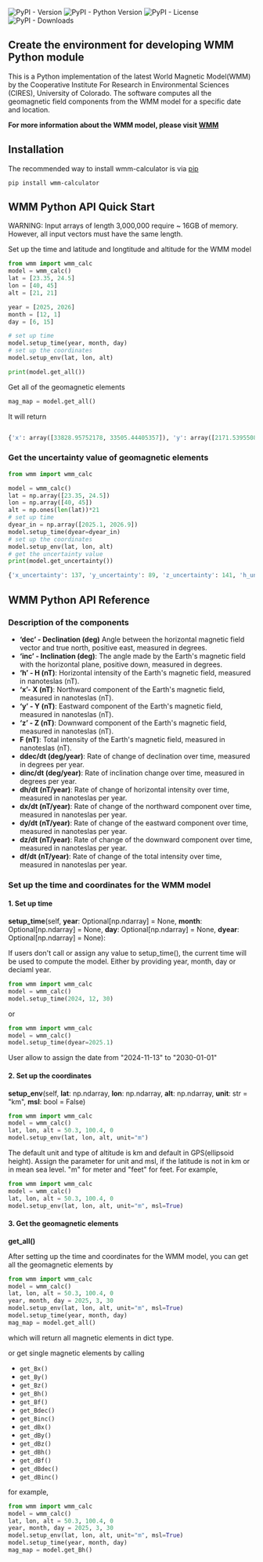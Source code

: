 ![PyPI - Version](https://img.shields.io/pypi/v/wmm-calculator)
![PyPI - Python Version](https://img.shields.io/pypi/pyversions/wmm-calculator)
![PyPI - License](https://img.shields.io/pypi/l/wmm-calculator)
![PyPI - Downloads](https://img.shields.io/pypi/dm/wmm-calculator)

## Create the environment for developing WMM Python module

This is a Python implementation of the latest World Magnetic Model(WMM) by the Cooperative Institute For Research in Environmental Sciences (CIRES), University of Colorado. The software computes all the geomagnetic field components from the WMM model for a specific date and location. 

**For more information about the WMM model, please visit [WMM](https://www.ncei.noaa.gov/products/world-magnetic-model)**

## Installation

The recommended way to install wmm-calculator is via [pip](https://pip.pypa.io/en/stable/)

```
pip install wmm-calculator 
```


## WMM Python API Quick Start

WARNING: Input arrays of length 3,000,000 require ~ 16GB of memory. However, all input vectors must have the same length. 

Set up the time and latitude and longtitude and altitude for the WMM model

```python
from wmm import wmm_calc
model = wmm_calc()
lat = [23.35, 24.5]
lon = [40, 45]
alt = [21, 21]

year = [2025, 2026]
month = [12, 1]
day = [6, 15]

# set up time
model.setup_time(year, month, day)
# set up the coordinates
model.setup_env(lat, lon, alt)

print(model.get_all())
```

Get all of the geomagnetic elements

```python
mag_map = model.get_all()
```
It will return 

```python

{'x': array([33828.95752178, 33505.44405357]), 'y': array([2171.53955086, 1932.26765383]), 'z': array([23865.06803054, 26184.61762661]), 'h': array([33898.58331894, 33561.1149921 ]), 'f': array([41456.66922383, 42567.38939334]), 'dec': array([3.67287636, 3.3006066 ]), 'inc': array([35.14607142, 37.96160489]), 'dx': array([ 9.74138229, 14.15269211]), 'dy': array([-3.08678058, -4.24326699]), 'dz': array([39.2944816 , 33.10674659]), 'dh': array([ 9.52363521, 13.88491134]), 'df': array([30.40773033, 31.3122469 ]), 'ddec': array([-0.37568054, -0.51739277]), 'dinc': array([2.20977032, 1.41823256])}
```

### Get the uncertainty value of geomagnetic elements

```python
from wmm import wmm_calc

model = wmm_calc()
lat = np.array([23.35, 24.5])
lon = np.array([40, 45])
alt = np.ones(len(lat))*21
# set up time
dyear_in = np.array([2025.1, 2026.9])
model.setup_time(dyear=dyear_in)
# set up the coordinates
model.setup_env(lat, lon, alt)
# get the uncertainty value
print(model.get_uncertainty())
```

```python
{'x_uncertainty': 137, 'y_uncertainty': 89, 'z_uncertainty': 141, 'h_uncertainty': 133, 'f_uncertainty': 138, 'declination_uncertainty': array([7.67172328e-06, 7.74430010e-06]), 'inclination_uncertainty': 0.2}
```

## WMM Python API Reference

### Description of the components

- **‘dec’ - Declination (deg)** Angle between the horizontal magnetic field vector and true north, positive east, measured in degrees.
- **‘inc’ - Inclination (deg)**: The angle made by the Earth's magnetic field with the horizontal plane, positive down, measured in degrees.
- **‘h’ - H (nT)**: Horizontal intensity of the Earth's magnetic field, measured in nanoteslas (nT).
- **‘x’- X (nT)**: Northward component of the Earth's magnetic field, measured in nanoteslas (nT).
- **‘y’ - Y (nT)**: Eastward component of the Earth's magnetic field, measured in nanoteslas (nT).
- **‘z’ - Z (nT)**: Downward component of the Earth's magnetic field, measured in nanoteslas (nT).
- **F (nT)**: Total intensity of the Earth's magnetic field, measured in nanoteslas (nT).
- **ddec/dt (deg/year)**: Rate of change of declination over time, measured in degrees per year.
- **dinc/dt (deg/year)**: Rate of inclination change over time, measured in degrees per year.
- **dh/dt (nT/year)**: Rate of change of horizontal intensity over time, measured in nanoteslas per year.
- **dx/dt (nT/year)**: Rate of change of the northward component over time, measured in nanoteslas per year.
- **dy/dt (nT/year)**: Rate of change of the eastward component over time, measured in nanoteslas per year.
- **dz/dt (nT/year)**: Rate of change of the downward component over time, measured in nanoteslas per year.
- **df/dt (nT/year)**: Rate of change of the total intensity over time, measured in nanoteslas per year.


### Set up the time and coordinates for the WMM model

#### 1. Set up time 

**setup_time**(self, **year**: Optional[np.ndarray] = None, **month**: Optional[np.ndarray] = None, **day**: Optional[np.ndarray] = None,
                   **dyear**: Optional[np.ndarray] = None):

If users don't call or assign any value to setup_time(), the current time will be used to compute the model.
Either by providing year, month, day or deciaml year.
```python
from wmm import wmm_calc
model = wmm_calc()
model.setup_time(2024, 12, 30)
```
or 
```python
from wmm import wmm_calc
model = wmm_calc()
model.setup_time(dyear=2025.1)
```

User allow to assign the date from "2024-11-13" to "2030-01-01"

#### 2. Set up the coordinates

**setup_env**(self, **lat**: np.ndarray, **lon**: np.ndarray, **alt**: np.ndarray, **unit**: str = "km", **msl**: bool = False)
```python
from wmm import wmm_calc
model = wmm_calc()
lat, lon, alt = 50.3, 100.4, 0
model.setup_env(lat, lon, alt, unit="m")
```

The default unit and type of altitude is km and default in GPS(ellipsoid height). 
Assign the parameter for unit and msl, if the latitude is not in km or in mean sea level.
"m" for meter and "feet" for feet. For example,
```python
from wmm import wmm_calc
model = wmm_calc()
lat, lon, alt = 50.3, 100.4, 0
model.setup_env(lat, lon, alt, unit="m", msl=True)
```

#### 3. Get the geomagnetic elements

**get_all()**

After setting up the time and coordinates for the WMM model, you can get all the geomagnetic elements by

```python
from wmm import wmm_calc
model = wmm_calc()
lat, lon, alt = 50.3, 100.4, 0
year, month, day = 2025, 3, 30
model.setup_env(lat, lon, alt, unit="m", msl=True)
model.setup_time(year, month, day)
mag_map = model.get_all()
```

which will return all magnetic elements in dict type.

or get single magnetic elements by calling

- `get_Bx()`
- `get_By()`
- `get_Bz()`
- `get_Bh()`
- `get_Bf()`
- `get_Bdec()`
- `get_Binc()`
- `get_dBx()`
- `get_dBy()`
- `get_dBz()`
- `get_dBh()`
- `get_dBf()`
- `get_dBdec()`
- `get_dBinc()`

for example,
```python
from wmm import wmm_calc
model = wmm_calc()
lat, lon, alt = 50.3, 100.4, 0
year, month, day = 2025, 3, 30
model.setup_env(lat, lon, alt, unit="m", msl=True)
model.setup_time(year, month, day)
mag_map = model.get_Bh()
```

